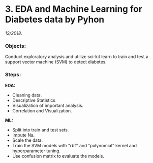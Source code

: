 # 3. EDA and Machine Learning for Diabetes data by Pyhon  

*12/2018*. 

### Objects:  
Conduct exploratory analysis and utilize sci-kit learn to train and test a support vector machine (SVM) to detect diabetes.  

### Steps:            
**EDA:**    
   * Cleaning data.  
   * Descriptive Statistics.  
   * Visualization of important analysis.  
   * Correlation and Visualization.    
   
**ML:**
   * Split into train and test sets.
   * Impute Na.
   * Scale the data.
   * Train the SVM models with "rbf" and "polynomial" kernel and hyperparameter tuning.
   * Use confusion matrix to evaluate the models.
